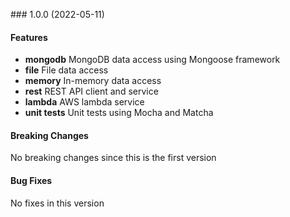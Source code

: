 <a name="1.0.0"></a> ### 1.0.0 (2022-05-11)

#### Features
* **mongodb** MongoDB data access using Mongoose framework
* **file** File data access 
* **memory** In-memory data access 
* **rest** REST API client and service
* **lambda** AWS lambda service
* **unit tests** Unit tests using Mocha and Matcha

#### Breaking Changes
No breaking changes since this is the first version

#### Bug Fixes
No fixes in this version

